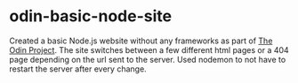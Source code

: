 # odin-basic-node-site

Created a basic Node.js website without any frameworks as part of [The Odin Project](https://www.theodinproject.com/lessons/nodejs-basic-informational-site). The site switches between a few different html pages or a 404 page depending on the url sent to the server.
Used nodemon to not have to restart the server after every change.
